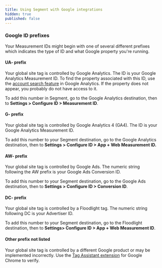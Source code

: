 ```yaml
---
title: Using Segment with Google integrations
hidden: true
published: false
---
```


<!-- LR: 03/03/2021 - this page can serve as the home for the "everything about Google" doc we'd like to have someday -->

### Google ID prefixes

Your Measurement IDs might begin with one of several different prefixes which indicates the type of ID and what Google property you're running.

#### UA- prefix

Your global site tag is controlled by Google Analytics. The ID is your Google Analytics Measurement ID. To find the property associated with this ID, use the [account search feature](https://support.google.com/analytics/answer/6100731) in Google Analytics. If the property does not appear, you probably do not have access to it.

To add this number in Segment, go to the Google Analytics destination, then to **Settings > Configure ID > Measurement ID**.

#### G- prefix

Your global site tag is controlled by Google Analytics 4 (GA4). The ID is your Google Analytics Measurement ID.

To add this number to your Segment destination, go to the Google Analytics destination, then to **Settings > Configure ID >  App + Web Measurement ID.**


#### AW- prefix

Your global site tag is controlled by Google Ads. The numeric string following the AW prefix is your Google Ads Conversion ID.

To add this number to your Segment destination, go to the Google Ads destination, then to **Settings > Configure ID > Conversion ID**.

#### DC- prefix

Your global site tag is controlled by a Floodlight tag. The numeric string following DC is your Advertiser ID.

To add this number to your Segment destination, go to the Floodlight destination, then to **Settings> Configure ID > App + Web Measurement ID**.

#### Other prefix not listed

Your global site tag is controlled by a different Google product or may be implemented incorrectly. Use the [Tag Assistant extension](https://support.google.com/tagassistant/answer/2947093) for Google Chrome to verify.

